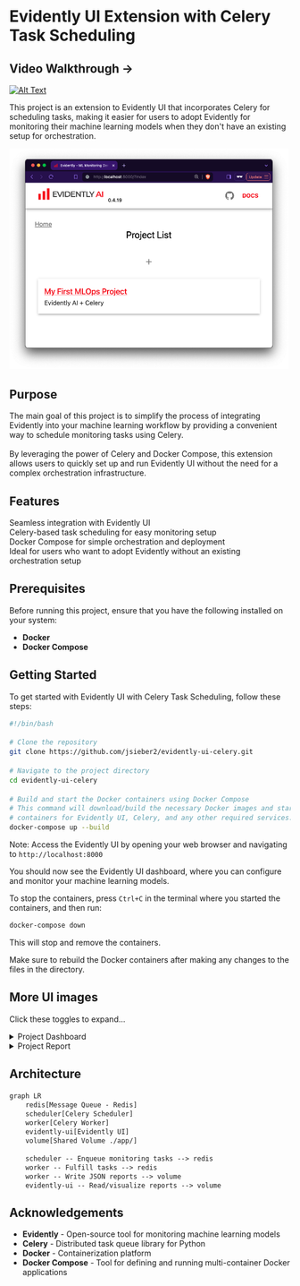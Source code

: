 # Evidently UI Extension with Celery Task Scheduling
## Video Walkthrough ->
[![Alt Text](https://img.youtube.com/vi/LVglC8KsWz4/0.jpg)](https://www.youtube.com/watch?v=LVglC8KsWz4)


This project is an extension to Evidently UI that incorporates Celery for scheduling tasks, making it easier for users to adopt Evidently for monitoring their machine learning models when they don't have an existing setup for orchestration.

<img src="./docs/project.png" alt="alt text" width="500px">

## Purpose

The main goal of this project is to simplify the process of integrating Evidently into your machine learning workflow by providing a convenient way to schedule monitoring tasks using Celery. <br> <br>
By leveraging the power of Celery and Docker Compose, this extension allows users to quickly set up and run Evidently UI without the need for a complex orchestration infrastructure.

## Features

 Seamless integration with Evidently UI<br>
 Celery-based task scheduling for easy monitoring setup<br>
 Docker Compose for simple orchestration and deployment<br>
Ideal for users who want to adopt Evidently without an existing orchestration setup

## Prerequisites

Before running this project, ensure that you have the following installed on your system:

- **Docker**
- **Docker Compose**

## Getting Started

To get started with Evidently UI with Celery Task Scheduling, follow these steps:

```bash
#!/bin/bash

# Clone the repository
git clone https://github.com/jsieber2/evidently-ui-celery.git

# Navigate to the project directory
cd evidently-ui-celery

# Build and start the Docker containers using Docker Compose
# This command will download/build the necessary Docker images and start the 
# containers for Evidently UI, Celery, and any other required services.
docker-compose up --build
```

Note: Access the Evidently UI by opening your web browser and navigating to `http://localhost:8000`

You should now see the Evidently UI dashboard, where you can configure and monitor your machine learning models.

To stop the containers, press `Ctrl+C` in the terminal where you started the containers, and then run:

```bash
docker-compose down
```

This will stop and remove the containers.

Make sure to rebuild the Docker containers after making any changes to the files in the directory.

<!-- Contributing
If you'd like to contribute to this project, please follow these steps:

Fork the repository
Create a new branch for your feature or bug fix
Make your changes and commit them with descriptive commit messages
Push your changes to your forked repository
Submit a pull request to the main repository -->

## More UI images

Click these toggles to expand...

<details>
<summary>Project Dashboard</summary>

<img src="./docs/dashboard.png" alt="Dashboard" width="500px">

</details>

<details>
<summary>Project Report</summary>

<img src="./docs/report.png" alt="Report" width="500px">

</details>

## Architecture

```mermaid
graph LR
    redis[Message Queue - Redis]
    scheduler[Celery Scheduler]
    worker[Celery Worker]
    evidently-ui[Evidently UI]
    volume[Shared Volume ./app/]

    scheduler -- Enqueue monitoring tasks --> redis
    worker -- Fulfill tasks --> redis
    worker -- Write JSON reports --> volume
    evidently-ui -- Read/visualize reports --> volume
```

<!-- License
This project is licensed under the MIT License. -->
## Acknowledgements

- **Evidently** - Open-source tool for monitoring machine learning models
- **Celery** - Distributed task queue library for Python
- **Docker** - Containerization platform
- **Docker Compose** - Tool for defining and running multi-container Docker applications